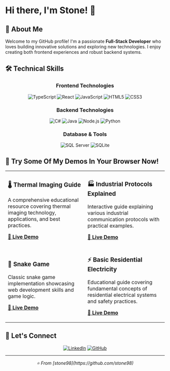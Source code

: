 # Hi there, I'm Stone! 👋
## 🚀 About Me

Welcome to my GitHub profile! I'm a passionate **Full-Stack Developer** who loves building innovative solutions and exploring new technologies. I enjoy creating both frontend experiences and robust backend systems.

## 🛠️ Technical Skills

<div align="center">

### Frontend Technologies
![TypeScript](https://img.shields.io/badge/TypeScript-007ACC?style=for-the-badge&logo=typescript&logoColor=white)
![React](https://img.shields.io/badge/React-20232A?style=for-the-badge&logo=react&logoColor=61DAFB)
![JavaScript](https://img.shields.io/badge/JavaScript-F7DF1E?style=for-the-badge&logo=javascript&logoColor=black)
![HTML5](https://img.shields.io/badge/HTML5-E34F26?style=for-the-badge&logo=html5&logoColor=white)
![CSS3](https://img.shields.io/badge/CSS3-1572B6?style=for-the-badge&logo=css3&logoColor=white)

### Backend Technologies
![C#](https://img.shields.io/badge/C%23-239120?style=for-the-badge&logo=c-sharp&logoColor=white)
![Java](https://img.shields.io/badge/Java-ED8B00?style=for-the-badge&logo=openjdk&logoColor=white)
![Node.js](https://img.shields.io/badge/Node.js-43853D?style=for-the-badge&logo=node.js&logoColor=white)
![Python](https://img.shields.io/badge/Python-3776AB?style=for-the-badge&logo=python&logoColor=white)

### Database & Tools
![SQL Server](https://img.shields.io/badge/Microsoft%20SQL%20Server-CC2927?style=for-the-badge&logo=microsoft%20sql%20server&logoColor=white)
![SQLite](https://img.shields.io/badge/SQLite-07405E?style=for-the-badge&logo=sqlite&logoColor=white)

</div>

## 🎯 Try Some Of My Demos In Your Browser Now!

<table>
<tr>
<td width="50%">

### 🌡️ Thermal Imaging Guide
A comprehensive educational resource covering thermal imaging technology, applications, and best practices.

**[🔗 Live Demo](https://stone98.github.io/ThermalImagingGuide/)**

</td>
<td width="50%">

### 🏭 Industrial Protocols Explained
Interactive guide explaining various industrial communication protocols with practical examples.

**[🔗 Live Demo](https://stone98.github.io/IndustrialProtocolsExplained/)**

</td>
</tr>
<tr>
<td width="50%">

### 🐍 Snake Game
Classic snake game implementation showcasing web development skills and game logic.

**[🔗 Live Demo](https://stone98.github.io/SnakeGame/)**

</td>
<td width="50%">

### ⚡ Basic Residential Electricity
Educational guide covering fundamental concepts of residential electrical systems and safety practices.

**[🔗 Live Demo](https://stone98.github.io/BasicResidentialElectricity/)**

</td>
</tr>
</table>

## 🤝 Let's Connect

<div align="center">

[![LinkedIn](https://img.shields.io/badge/LinkedIn-0077B5?style=for-the-badge&logo=linkedin&logoColor=white)](https://www.linkedin.com/in/stone-cogswell98/)
[![GitHub](https://img.shields.io/badge/GitHub-100000?style=for-the-badge&logo=github&logoColor=white)](https://github.com/stone98)

</div>

---

<div align="center">
  <i>⭐️ From [stone98](https://github.com/stone98)</i>
</div>
